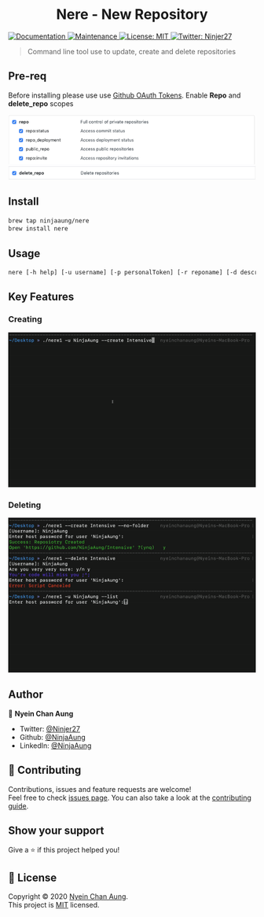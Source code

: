 <h1 align="center">Nere - New Repository</h1>
<p>
  <a href="https://github.com/NinjaAung/nere#readme" target="_blank">
    <img alt="Documentation" src="https://img.shields.io/badge/documentation-yes-brightgreen.svg" />
  </a>
  <a href="https://github.com/NinjaAung/nere/graphs/commit-activity" target="_blank">
    <img alt="Maintenance" src="https://img.shields.io/badge/Maintained%3F-yes-green.svg" />
  </a>
  <a href="https://github.com/NinjaAung/nere/blob/master/LICENSE" target="_blank">
    <img alt="License: MIT" src="https://img.shields.io/github/license/NinjaAung/nere" />
  </a>
  <a href="https://twitter.com/Ninjer27" target="_blank">
    <img alt="Twitter: Ninjer27" src="https://img.shields.io/twitter/follow/Ninjer27.svg?style=social" />
  </a>
</p>

> Command line tool use to update, create and delete repositories

## Pre-req
Before installing please use use [Github OAuth Tokens](https://github.com/settings/tokens). Enable **Repo** and  **delete_repo** scopes

![repo](img/repo.png)
![delete_repo](img/delete_repo.png)

## Install

```sh
brew tap ninjaaung/nere
brew install nere
```

## Usage 

```sh
nere [-h help] [-u username] [-p personalToken] [-r reponame] [-d description]
```
## Key Features
### Creating
![create](img/CreatingNEre.gif)
### Deleting
![delete](img/deletingnere.gif)


## Author

👤 **Nyein Chan Aung**

* Twitter: [@Ninjer27](https://twitter.com/Ninjer27)
* Github: [@NinjaAung](https://github.com/NinjaAung)
* LinkedIn: [@NinjaAung](https://linkedin.com/in/NinjaAung)

## 🤝 Contributing

Contributions, issues and feature requests are welcome!<br />Feel free to check [issues page](https://github.com/NinjaAung/nere/issues). You can also take a look at the [contributing guide](https://github.com/NinjaAung/nere/blob/master/CONTRIBUTING.md).

## Show your support

Give a ⭐️ if this project helped you!

## 📝 License

Copyright © 2020 [Nyein Chan Aung](https://github.com/NinjaAung).<br />
This project is [MIT](https://github.com/NinjaAung/nere/blob/master/LICENSE) licensed.
